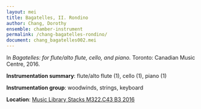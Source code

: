 ```yaml
---
layout: mei
title: Bagatelles, II. Rondino
author: Chang, Dorothy
ensemble: chamber-instrument
permalink: /chang-bagatelles-rondino/
document: chang_bagatelles002.mei
---
```


In *Bagatelles: for flute/alto flute, cello, and piano.* Toronto: Canadian Music Centre, 2016.

**Instrumentation summary**: flute/alto flute (1), cello (1), piano (1)

**Instrumentation group**: woodwinds, strings, keyboard

**Location**: <a href="https://tufts.primo.exlibrisgroup.com/permalink/01TUN_INST/1kc9gia/alma991018728035703851" target="_blank">Music Library Stacks M322.C43 B3 2016</a>
